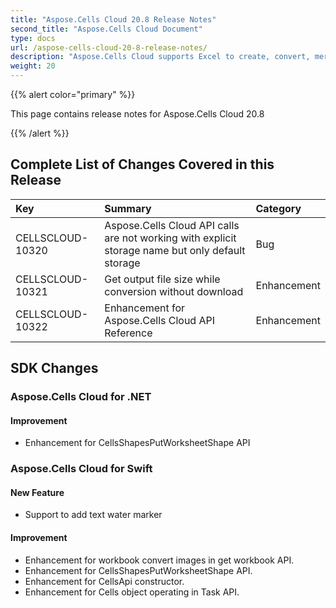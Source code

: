 ```yaml
---
title: "Aspose.Cells Cloud 20.8 Release Notes"
second_title: "Aspose.Cells Cloud Document"
type: docs
url: /aspose-cells-cloud-20-8-release-notes/
description: "Aspose.Cells Cloud supports Excel to create, convert, merge, split, protected, inner object operation, and so on."
weight: 20
---
```


{{% alert color="primary" %}} 

This page contains release notes for Aspose.Cells Cloud 20.8

{{% /alert %}} 
## **Complete List of Changes Covered in this Release**

|**Key**|**Summary**|**Category**|
| :- | :- | :- |
|CELLSCLOUD-10320|Aspose.Cells Cloud API calls are not working with explicit storage name but only default storage|Bug|
|CELLSCLOUD-10321|Get output file size while conversion without download|Enhancement|
|CELLSCLOUD-10322|Enhancement for Aspose.Cells Cloud API Reference|Enhancement|
## **SDK Changes**
### **Aspose.Cells Cloud for .NET**
#### **Improvement**
- Enhancement for CellsShapesPutWorksheetShape API
### **Aspose.Cells Cloud for Swift**
#### **New Feature**
- Support to add text water marker
#### **Improvement**
- Enhancement for workbook convert images in get workbook API.
- Enhancement for CellsShapesPutWorksheetShape API.
- Enhancement for CellsApi constructor.
- Enhancement for Cells object operating in Task API.

